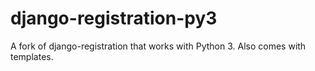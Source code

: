 django-registration-py3
=======================

A fork of django-registration that works with Python 3. Also comes with templates. 
